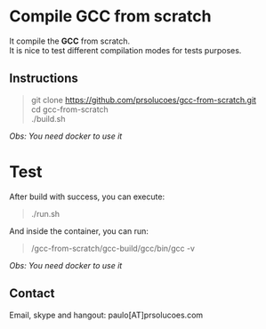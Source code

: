 # Compile GCC from scratch

It compile the **GCC** from scratch.  
It is nice to test different compilation modes for tests purposes.  

## Instructions

> git clone https://github.com/prsolucoes/gcc-from-scratch.git    
> cd gcc-from-scratch  
> ./build.sh  

*Obs: You need docker to use it*

# Test

After build with success, you can execute:

> ./run.sh  

And inside the container, you can run:

> /gcc-from-scratch/gcc-build/gcc/bin/gcc -v

 *Obs: You need docker to use it*

## Contact

Email, skype and hangout: paulo[AT]prsolucoes.com

